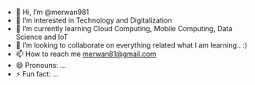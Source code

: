 - 👋 Hi, I’m @merwan981
- 👀 I’m interested in Technology and Digitalization
- 🌱 I’m currently learning Cloud Computing, Mobile Computing, Data Science and IoT
- 💞️ I’m looking to collaborate on everything related what I am learning.. :)
- 📫 How to reach me merwan81@gmail.com
- 😄 Pronouns: ...
- ⚡ Fun fact: ...

<!---
merwan981/merwan981 is a ✨ special ✨ repository because its `README.md` (this file) appears on your GitHub profile.
You can click the Preview link to take a look at your changes.
--->
